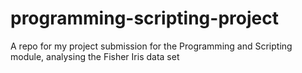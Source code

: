 # programming-scripting-project
A repo for my project submission for the Programming and Scripting module, analysing the Fisher Iris data set
